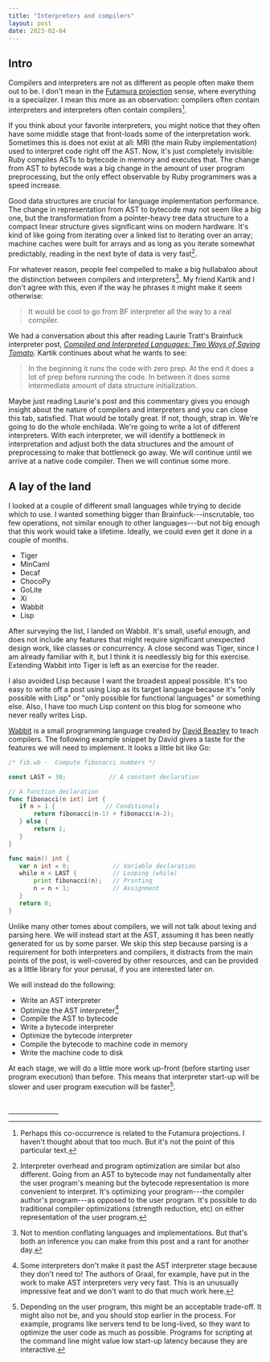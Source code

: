 ```yaml
---
title: "Interpreters and compilers"
layout: post
date: 2023-02-04
---
```


<!-- Should I call this post "potato potato" as a terrible joke reference to
Laurie's post? Or maybe I should call the interpreter potato and the compiler
potato, pronounced differently. -->

<!--
There's been a lot of back-and-forth about what it means to be an interpreter
and what it means to be a compiler. This post will show you a bunch of examples
and ask you "interpreter or compiler?" and hopefully you will realize the line
is fuzzier than you previously thought and maybe not always a useful
distinction.

There are some projects like [Elk](https://github.com/cesanta/elk) that
run JavaScript right off the source code. I think most people would call this
an interpreter.

There are some languages like [Forth](https://en.wikipedia.org/wiki/Forth_(programming_language))
whose implementations generally read one word of input at a time and act on
that. Kind of like just running off of the output of a tokenizer. Interpreter?
Probably, yes.

Some projects like old versions of the main
[Ruby](https://github.com/ruby/ruby/) implementation (MRI) build an abstract
syntax tree (AST) and run code from the AST. Interpreter? Compiler? I think
most people would still say interpreter, despite having a transformation pass
from text to tree. If I recall correctly, people on the internet circa 2012
really loved to define "interpreter" as only the tree-walking kind.

Nowadays MRI turns the AST into bytecode before running it. This all happens
transparently to you, the programmer, and the bytecode never leaves the VM.
Hmmm, things are getting a little fuzzier. There's another code transformation,
this time from tree to linearized bytecode...

CPython takes this a step further with `.pyc` files and Java with `.class`
files (it's in the spec!). Does having an artifact on disk skew your perception
of what's going on?

Further, some Java runtimes like the [OpenJDK](https://github.com/openjdk/jdk)
even turn the bytecode into machine code before running it, though the machine
code tends not to hit the disk. At this point we're several transformation
layers deep. Is the OpenJDK an interpreter? A compiler?

And what about [Clang](https://github.com/llvm/llvm-project), which takes in
C++ code and emits machine code to disk? Would you call that a compiler? What
if I told you that they have not one, but two different interpreters inside the
compiler itself? That the constexpr tree-walking interpreter needed to be
turned into a bytecode interpreter to improve compile times?

I think the main takeaway I am trying to push is that internet discourse about
this has gotten a little silly and doesn't help people learn things.
Interpreters tend to contain compilers and compilers tend to contain
interpreters. It's a nice symbiotic coexistence. And if you really need to draw
a line somewhere, then I guess compilers turn programs into other programs and
interpreters turn programs into values. Or something like that. It gets a
little fuzzy when you treat the code as data.

## Epilogue

The post I was originally going to write on this topic involved actually
writing an interpreter and iteratively transforming it into more of a compiler,
doing all of the steps that the projects mentioned above do. But there are only
so many hours in the day.

Also, what this doesn't address is that some *languages* require more run-time
glue code, called "a runtime", to happen around the edges of your application
code. Features like reflection, dynamic dispatch, garbage collection, etc all
add a bit of runtime code into the mix. People who see implementations that
include a runtime tend to point their fingers and yell "interpreter!" but I
think it's a red herring.
-->

## Intro

Compilers and interpreters are not as different as people often make them out
to be. I don't mean in the [Futamura projection][futamura] sense, where
everything is a specializer. I mean this more as an observation: compilers
often contain interpreters and interpreters often contain
compilers[^futamura-related].

[futamura]: https://en.wikipedia.org/wiki/Partial_evaluation#Futamura_projections

[^futamura-related]: Perhaps this co-occurrence is related to the Futamura
    projections. I haven't thought about that too much. But it's not the point
    of this particular text.

If you think about your favorite interpreters, you might notice that they often
have some middle stage that front-loads some of the interpretation work.
Sometimes this is does not exist at all: MRI (the main Ruby implementation)
used to interpret code right off the AST. Now, it's just completely invisible:
Ruby compiles ASTs to bytecode in memory and executes that. The change from AST
to bytecode was a big change in the amount of user program preprocessing, but
the only effect observable by Ruby programmers was a speed increase.

Good data structures are crucial for language implementation performance. The
change in representation from AST to bytecode may not seem like a big one, but
the transformation from a pointer-heavy tree data structure to a compact linear
structure gives significant wins on modern hardware. It's kind of like going
from iterating over a linked list to iterating over an array; machine caches
were built for arrays and as long as you iterate somewhat predictably, reading
in the next byte of data is very fast[^interpretive-overhead].

[^interpretive-overhead]: Interpreter overhead and program optimization are
    similar but also different. Going from an AST to bytecode may not
    fundamentally alter the user program's meaning but the bytecode
    representation is more convenient to interpret. It's optimizing your
    program---the compiler author's program---as opposed to the user program.
    It's possible to do traditional compiler optimizations (strength reduction,
    etc) on either representation of the user program.

For whatever reason, people feel compelled to make a big hullabaloo about the
distinction between compilers and interpreters[^languages-implementations]. My
friend Kartik and I don't agree with this, even if the way he phrases it might
make it seem otherwise:

[^languages-implementations]: Not to mention conflating languages and
    implementations. But that's both an inference you can make from this post
    and a rant for another day.

> It would be cool to go from BF interpreter all the way to a real compiler.

We had a conversation about this after reading Laurie Tratt's Brainfuck
interpreter post, [*Compiled and Interpreted Languages: Two Ways of Saying
Tomato*][ltbf]. Kartik continues about what he wants to see:

[ltbf]: https://tratt.net/laurie/blog/2023/compiled_and_interpreted_languages_two_ways_of_saying_tomato.html

> In the beginning it runs the code with zero prep. At the end it does a lot of
> prep before running the code. In between it does some intermediate amount of
> data structure initialization.

Maybe just reading Laurie's post and this commentary gives you enough insight
about the nature of compilers and interpreters and you can close this tab,
satisfied. That would be totally great. If not, though, strap in. We're going
to do the whole enchilada. We're going to write a lot of different
interpreters. With each interpreter, we will identify a bottleneck in
interpretation and adjust both the data structures and the amount of
preprocessing to make that bottleneck go away. We will continue until we arrive
at a native code compiler. Then we will continue some more.

## A lay of the land

I looked at a couple of different small languages while trying to decide which
to use. I wanted something bigger than Brainfuck---inscrutable, too few
operations, not similar enough to other languages---but not big enough that
this work would take a lifetime. Ideally, we could even get it done in a couple
of months.

* Tiger
* MinCaml
* Decaf
* ChocoPy
* GoLite
* Xi
* Wabbit
* Lisp

After surveying the list, I landed on Wabbit. It's small, useful enough, and
does not include any features that might require significant unexpected design
work, like classes or concurrency. A close second was Tiger, since I am already
familiar with it, but I think it is needlessly big for this exercise. Extending
Wabbit into Tiger is left as an exercise for the reader.

I also avoided Lisp because I want the broadest appeal possible. It's too easy
to write off a post using Lisp as its target language because it's "only
possible with Lisp" or "only possible for functional languages" or something
else. Also, I have too much Lisp content on this blog for someone who never
really writes Lisp.

[Wabbit][wabbit] is a small programming language created by [David
Beazley][dabeaz] to teach compilers. The following example snippet by David
gives a taste for the features we will need to implement. It looks a little bit
like Go:

[wabbit]: https://www.dabeaz.com/wabbit.html
[dabeaz]: https://www.dabeaz.com/index.html

```go
/* fib.wb -  Compute fibonacci numbers */

const LAST = 30;            // A constant declaration

// A function declaration
func fibonacci(n int) int {
   if n > 1 {              // Conditionals
       return fibonacci(n-1) + fibonacci(n-2);
   } else {
       return 1;
   }
}

func main() int {
   var n int = 0;            // Variable declaration
   while n < LAST {          // Looping (while)
       print fibonacci(n);   // Printing
       n = n + 1;            // Assignment
   }
   return 0;
}
```

Unlike many other tomes about compilers, we will not talk about lexing and
parsing here. We will instead start at the AST, assuming it has been neatly
generated for us by some parser. We skip this step because parsing is a
requirement for both interpreters and compilers, it distracts from the main
points of the post, is well-covered by other resources, and can be provided as
a little library for your perusal, if you are interested later on.

We will instead do the following:

* Write an AST interpreter
* Optimize the AST interpreter[^graal]
* Compile the AST to bytecode
* Write a bytecode interpreter
* Optimize the bytecode interpreter
* Compile the bytecode to machine code in memory
* Write the machine code to disk

[^graal]: Some interpreters don't make it past the AST interpreter stage
    because they don't need to! The authors of Graal, for example, have put in
    the work to make AST interpreters very very fast. This is an unusually
    impressive feat and we don't want to do that much work here.

At each stage, we will do a little more work up-front (before starting user
program execution) than before. This means that interpreter start-up will be
slower and user program execution will be faster[^user-needs].

[^user-needs]: Depending on the user program, this might be an acceptable
    trade-off. It might also not be, and you should stop earlier in the
    process. For example, programs like servers tend to be long-lived, so they
    want to optimize the user code as much as possible. Programs for scripting
    at the command line might value low start-up latency because they are
    interactive.

<br />
<hr style="width: 100px;" />
<!-- Footnotes -->

